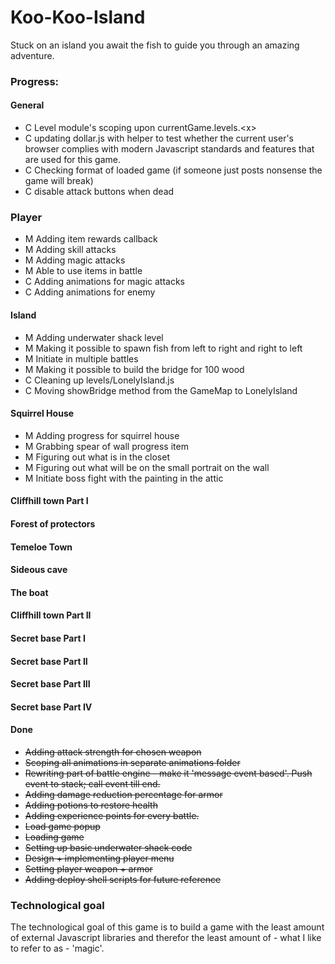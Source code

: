Koo-Koo-Island
==============

Stuck on an island you await the fish to guide you through an amazing adventure.

### Progress:

#### General
- C Level module's scoping upon currentGame.levels.\<x\>
- C updating dollar.js with helper to test whether the current user's browser complies with modern Javascript standards and features that are used for this game.
- C Checking format of loaded game (if someone just posts nonsense the game will break)
- C disable attack buttons when dead

### Player
- M Adding item rewards callback
- M Adding skill attacks
- M Adding magic attacks
- M Able to use items in battle
- C Adding animations for magic attacks
- C Adding animations for enemy

#### Island
- M Adding underwater shack level
- M Making it possible to spawn fish from left to right and right to left
- M Initiate in multiple battles
- M Making it possible to build the bridge for 100 wood
- C Cleaning up levels/LonelyIsland.js
- C Moving showBridge method from the GameMap to LonelyIsland

#### Squirrel House
- M Adding progress for squirrel house
- M Grabbing spear of wall progress item
- M Figuring out what is in the closet
- M Figuring out what will be on the small portrait on the wall
- M Initiate boss fight with the painting in the attic

#### Cliffhill town Part I

#### Forest of protectors

#### Temeloe Town

#### Sideous cave

#### The boat

#### Cliffhill town Part II

#### Secret base Part I

#### Secret base Part II

#### Secret base Part III

#### Secret base Part IV

#### Done
- ~~Adding attack strength for chosen weapon~~
- ~~Scoping all animations in separate animations folder~~
- ~~Rewriting part of battle engine - make it 'message event based'. Push event to stack; call event till end.~~
- ~~Adding damage reduction percentage for armor~~
- ~~Adding potions to restore health~~
- ~~Adding experience points for every battle.~~
- ~~Load game popup~~
- ~~Loading game~~
- ~~Setting up basic underwater shack code~~
- ~~Design + implementing player menu~~
- ~~Setting player weapon + armor~~
- ~~Adding deploy shell scripts for future reference~~

### Technological goal

The technological goal of this game is to build a game with the least amount of external Javascript libraries and therefor the least amount of - what I like to refer to as - 'magic'.
